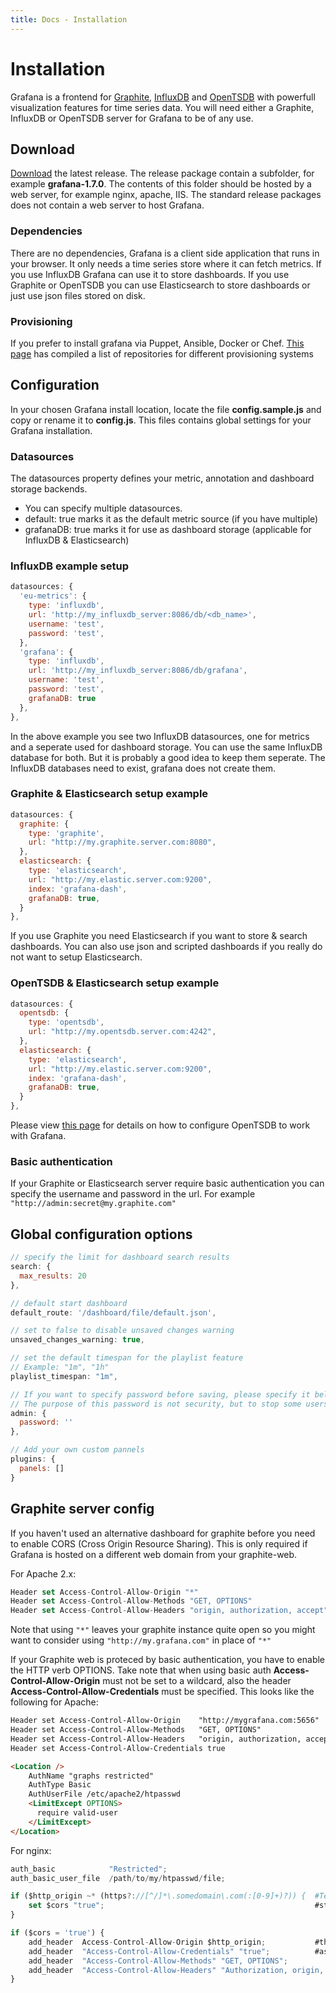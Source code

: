 ```yaml
---
title: Docs - Installation
---
```


# Installation

Grafana is a frontend for [Graphite](http://graphite.readthedocs.org/en/latest/), [InfluxDB](http://influxdb.org)
and [OpenTSDB](http://opentsdb.net) with powerfull visualization features for time series data.
You will need either a Graphite, InfluxDB or OpenTSDB server for Grafana to be of any use.

## Download

[Download](/download) the latest release. The release package contain a subfolder, for example **grafana-1.7.0**. The
contents of this folder should be hosted by a web server, for example nginx, apache, IIS. The standard release
packages does not contain a web server to host Grafana.

### Dependencies
There are no dependencies, Grafana is a client side application that runs in your browser. It only needs a time series store
where it can fetch metrics. If you use InfluxDB Grafana can use it to store dashboards.
If you use Graphite or OpenTSDB you can use Elasticsearch to store dashboards or just use json files stored on disk.

### Provisioning
If you prefer to install grafana via Puppet, Ansible, Docker or Chef. [This page](/docs/provisioning) has compiled a
list of repositories for different provisioning systems

## Configuration
In your chosen Grafana install location, locate the file **config.sample.js** and copy or rename it to **config.js**.
This files contains global settings for your Grafana installation.


### Datasources
The datasources property defines your metric, annotation and dashboard storage backends.

- You can specify multiple datasources.
- default: true    marks it as the default metric source (if you have multiple)
- grafanaDB: true  marks it for use as dashboard storage (applicable for InfluxDB & Elasticsearch)

### InfluxDB example setup
```javascript
datasources: {
  'eu-metrics': {
    type: 'influxdb',
    url: 'http://my_influxdb_server:8086/db/<db_name>',
    username: 'test',
    password: 'test',
  },
  'grafana': {
    type: 'influxdb',
    url: 'http://my_influxdb_server:8086/db/grafana',
    username: 'test',
    password: 'test',
    grafanaDB: true
  },
},
```
In the above example you see two InfluxDB datasources, one for metrics and a seperate used for dashboard storage. You can use the same InfluxDB
database for both. But it is probably a good idea to keep them seperate. The InfluxDB databases need to exist, grafana does not create
them.

### Graphite & Elasticsearch setup example

```javascript
datasources: {
  graphite: {
    type: 'graphite',
    url: "http://my.graphite.server.com:8080",
  },
  elasticsearch: {
    type: 'elasticsearch',
    url: "http://my.elastic.server.com:9200",
    index: 'grafana-dash',
    grafanaDB: true,
  }
},
```
If you use Graphite you need Elasticsearch if you want to store & search dashboards. You can also use json and scripted dashboards if
you really do not want to setup Elasticsearch.

### OpenTSDB & Elasticsearch setup example

```javascript
datasources: {
  opentsdb: {
    type: 'opentsdb',
    url: "http://my.opentsdb.server.com:4242",
  },
  elasticsearch: {
    type: 'elasticsearch',
    url: "http://my.elastic.server.com:9200",
    index: 'grafana-dash',
    grafanaDB: true,
  }
},
```
Please view [this page](/docs/features/opentsdb) for details on how to configure OpenTSDB to work with Grafana.

### Basic authentication
If your Graphite or Elasticsearch server require basic authentication you can specify the username and password in the url.
For example `"http://admin:secret@my.graphite.com"`

## Global configuration options

```javascript
// specify the limit for dashboard search results
search: {
  max_results: 20
},

// default start dashboard
default_route: '/dashboard/file/default.json',

// set to false to disable unsaved changes warning
unsaved_changes_warning: true,

// set the default timespan for the playlist feature
// Example: "1m", "1h"
playlist_timespan: "1m",

// If you want to specify password before saving, please specify it bellow
// The purpose of this password is not security, but to stop some users from accidentally changing dashboards
admin: {
  password: ''
},

// Add your own custom pannels
plugins: {
  panels: []
}
```

## Graphite server config
If you haven't used an alternative dashboard for graphite before you need to enable CORS (Cross Origin Resource Sharing).
This is only required if Grafana is hosted on a different web domain from your graphite-web.

For Apache 2.x:

```javascript
Header set Access-Control-Allow-Origin "*"
Header set Access-Control-Allow-Methods "GET, OPTIONS"
Header set Access-Control-Allow-Headers "origin, authorization, accept"
```

Note that using `"*"` leaves your graphite instance quite open so you might want to consider
using `"http://my.grafana.com"` in place of `"*"`

If your Graphite web is proteced by basic authentication, you have to enable the HTTP verb OPTIONS. Take note that
when using basic auth **Access-Control-Allow-Origin** must not be set to a wildcard, also the header
**Access-Control-Allow-Credentials** must be specified. This looks like the following for Apache:

```html
Header set Access-Control-Allow-Origin    "http://mygrafana.com:5656"
Header set Access-Control-Allow-Methods   "GET, OPTIONS"
Header set Access-Control-Allow-Headers   "origin, authorization, accept"
Header set Access-Control-Allow-Credentials true

<Location />
    AuthName "graphs restricted"
    AuthType Basic
    AuthUserFile /etc/apache2/htpasswd
    <LimitExcept OPTIONS>
      require valid-user
    </LimitExcept>
</Location>
```

For nginx:

```javascript
auth_basic            "Restricted";
auth_basic_user_file  /path/to/my/htpasswd/file;

if ($http_origin ~* (https?://[^/]*\.somedomain\.com(:[0-9]+)?)) {  #Test if request is from allowed domain, you can use multiple if
    set $cors "true";                                               #statements to allow multiple domains, simply setting $cors to true in each one.
}

if ($cors = 'true') {
    add_header  Access-Control-Allow-Origin $http_origin;           #this mirrors back whatever domain the request came from as authorized, as
    add_header  "Access-Control-Allow-Credentials" "true";          #as long as it matches one of your if statements
    add_header  "Access-Control-Allow-Methods" "GET, OPTIONS";
    add_header  "Access-Control-Allow-Headers" "Authorization, origin, accept";
}
```
